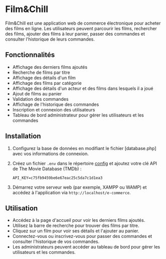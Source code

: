 # Film&Chill

Film&Chill est une application web de commerce électronique pour acheter des films en ligne. Les utilisateurs peuvent parcourir les films, rechercher des films, ajouter des films à leur panier, passer des commandes et consulter l'historique de leurs commandes.

## Fonctionnalités

- Affichage des derniers films ajoutés
- Recherche de films par titre
- Affichage des détails d'un film
- Affichage des films par catégorie
- Affichage des détails d'un acteur et des films dans lesquels il a joué
- Ajout de films au panier
- Validation des commandes
- Affichage de l'historique des commandes
- Inscription et connexion des utilisateurs
- Tableau de bord administrateur pour gérer les utilisateurs et les commandes

## Installation

1. Configurez la base de données en modifiant le fichier [database.php] avec vos informations de connexion.

2. Créez un fichier `.env` dans le répertoire [config](http://_vscodecontentref_/2) et ajoutez votre clé API de The Movie Database (TMDb) :
    ```
    API_KEY=c75fb9459be6e67eac25c5da7c1d1ea3
    ```

3. Démarrez votre serveur web (par exemple, XAMPP ou WAMP) et accédez à l'application via `http://localhost/e-commerce`.

## Utilisation

- Accédez à la page d'accueil pour voir les derniers films ajoutés.
- Utilisez la barre de recherche pour trouver des films par titre.
- Cliquez sur un film pour voir ses détails et l'ajouter au panier.
- Connectez-vous ou inscrivez-vous pour passer des commandes et consulter l'historique de vos commandes.
- Les administrateurs peuvent accéder au tableau de bord pour gérer les utilisateurs et les commandes.


